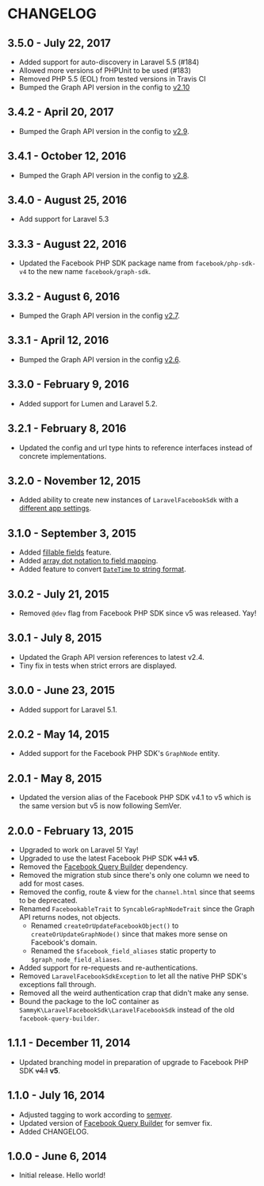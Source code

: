 # CHANGELOG

## 3.5.0 - July 22, 2017

- Added support for auto-discovery in Laravel 5.5 (#184)
- Allowed more versions of PHPUnit to be used (#183)
- Removed PHP 5.5 (EOL) from tested versions in Travis CI
- Bumped the Graph API version in the config to [v2.10](https://developers.facebook.com/docs/apps/changelog)

## 3.4.2 - April 20, 2017

- Bumped the Graph API version in the config to [v2.9](https://developers.facebook.com/docs/apps/changelog).

## 3.4.1 - October 12, 2016

- Bumped the Graph API version in the config to [v2.8](https://developers.facebook.com/docs/apps/changelog).

## 3.4.0 - August 25, 2016

- Add support for Laravel 5.3

## 3.3.3 - August 22, 2016

- Updated the Facebook PHP SDK package name from `facebook/php-sdk-v4` to the new name `facebook/graph-sdk`.

## 3.3.2 - August 6, 2016

- Bumped the Graph API version in the config [v2.7](https://developers.facebook.com/docs/apps/changelog).

## 3.3.1 - April 12, 2016

- Bumped the Graph API version in the config [v2.6](https://developers.facebook.com/docs/apps/changelog).

## 3.3.0 - February 9, 2016

- Added support for Lumen and Laravel 5.2.


## 3.2.1 - February 8, 2016

- Updated the config and url type hints to reference interfaces instead of concrete implementations.


## 3.2.0 - November 12, 2015

- Added ability to create new instances of `LaravelFacebookSdk` with a [different app settings](https://github.com/SammyK/LaravelFacebookSdk/tree/3.0#working-with-multiple-apps).


## 3.1.0 - September 3, 2015

- Added [fillable fields](https://github.com/SammyK/LaravelFacebookSdk/tree/3.0#specifying-fillable-fields) feature.
- Added [array dot notation to field mapping](https://github.com/SammyK/LaravelFacebookSdk/tree/3.0#nested-field-mapping).
- Added feature to convert [`DateTime` to string format](https://github.com/SammyK/LaravelFacebookSdk/tree/3.0#date-formats).


## 3.0.2 - July 21, 2015

- Removed `@dev` flag from Facebook PHP SDK since v5 was released. Yay!


## 3.0.1 - July 8, 2015

- Updated the Graph API version references to latest v2.4.
- Tiny fix in tests when strict errors are displayed.


## 3.0.0 - June 23, 2015

- Added support for Laravel 5.1.


## 2.0.2 - May 14, 2015

- Added support for the Facebook PHP SDK's `GraphNode` entity.


## 2.0.1 - May 8, 2015

- Updated the version alias of the Facebook PHP SDK v4.1 to v5 which is the same version but v5 is now following SemVer.


## 2.0.0 - February 13, 2015

- Upgraded to work on Laravel 5! Yay!
- Upgraded to use the latest Facebook PHP SDK ~~v4.1~~ **v5**.
- Removed the [Facebook Query Builder](https://github.com/SammyK/FacebookQueryBuilder) dependency.
- Removed the migration stub since there's only one column we need to add for most cases.
- Removed the config, route & view for the `channel.html` since that seems to be deprecated.
- Renamed `FacebookableTrait` to `SyncableGraphNodeTrait` since the Graph API returns nodes, not objects.
    - Renamed `createOrUpdateFacebookObject()` to `createOrUpdateGraphNode()` since that makes more sense on Facebook's domain.
    - Renamed the `$facebook_field_aliases` static property to `$graph_node_field_aliases`.
- Added support for re-requests and re-authentications.
- Removed `LaravelFacebookSdkException` to let all the native PHP SDK's exceptions fall through.
- Removed all the weird authentication crap that didn't make any sense.
- Bound the package to the IoC container as `SammyK\LaravelFacebookSdk\LaravelFacebookSdk` instead of the old `facebook-query-builder`.


## 1.1.1 - December 11, 2014

- Updated branching model in preparation of upgrade to Facebook PHP SDK ~~v4.1~~ **v5**.


## 1.1.0 - July 16, 2014

- Adjusted tagging to work according to [semver](http://semver.org/).
- Updated version of [Facebook Query Builder](https://github.com/SammyK/FacebookQueryBuilder) for semver fix.
- Added CHANGELOG.


## 1.0.0 - June 6, 2014

- Initial release. Hello world!
